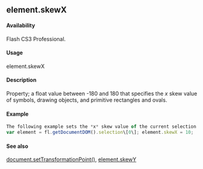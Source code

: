 ## element.skewX

#### Availability

Flash CS3 Professional.

#### Usage

element.skewX

#### Description

Property; a float value between -180 and 180 that specifies the *x* skew value of symbols, drawing objects, and primitive rectangles and ovals.

#### Example

```javascript
The following example sets the *x* skew value of the current selection to 10:
var element = fl.getDocumentDOM().selection\[0\]; element.skewX = 10;

```
#### See also

[document.setTransformationPoint()](#!AdobeDocs/developers-animatesdk-docs/test/Document_object/docu9939.md), [element.skewY](#!AdobeDocs/developers-animatesdk-docs/test/Element_object/elemen21.md)

<span id="element.skewY" class="anchor"></span>
